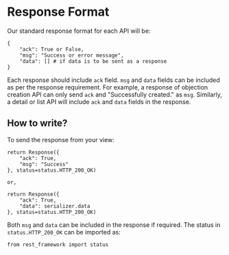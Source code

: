 # Response Format

Our standard response format for each API will be:

    {
        "ack": True or False,
        "msg": "Success or error message",
        "data": [] # if data is to be sent as a response
    }
Each response should include `ack` field. `msg` and `data` fields can be included
as per the response requirement. For example, a response of objection creation
API can only send `ack` and "Successfully created." as `msg`. Similarly, a detail
or list API will include `ack` and `data` fields in the response.

## How to write?
To send the response from your view:
  
    return Response({
        "ack": True,
        "msg": "Success"
    }, status=status.HTTP_200_OK)
    
    or,
    
    return Response({
        "ack": True,
        "data": serializer.data
    }, status=status.HTTP_200_OK)
    
Both `msg` and `data` can be included in the response if required. The status in 
`status.HTTP_200_OK` can be imported as:
    
    from rest_framework import status
